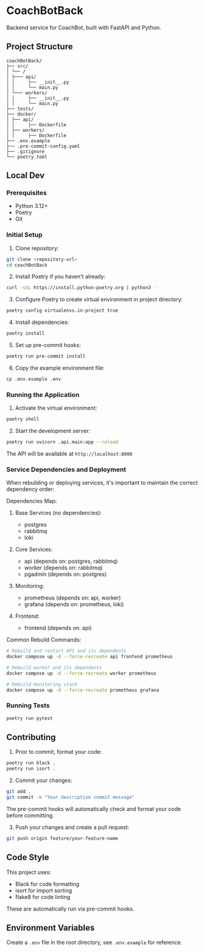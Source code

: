 # CoachBotBack

Backend service for CoachBot, built with FastAPI and Python.

## Project Structure

```
coachBotBack/
├── src/
│ └── /
│ ├─── api/
│ │     ├── __init__.py
│ │     └── main.py
│ └─── workers/
│ │     ├── __init__.py
│ │     └── main.py
├── tests/
├── docker/
│ ├── api/
│ │     ├── Dockerfile
│ ├── workers/
│ │     ├── Dockerfile
├── .env.example
├── .pre-commit-config.yaml
├── .gitignore
└── poetry.toml
```

## Local Dev

### Prerequisites

- Python 3.12+
- Poetry
- Git

### Initial Setup

1. Clone repository:

```bash
git clone <repository-url>
cd coachBotBack
```

2. Install Poetry if you haven't already:

```bash
curl -sSL https://install.python-poetry.org | python3 -
```

3. Configure Poetry to create virtual environment in project directory:

```bash
poetry config virtualenvs.in-project true
```

4. Install dependencies:

```bash
poetry install
```

5. Set up pre-commit hooks:

```bash
poetry run pre-commit install
```

6. Copy the example environment file:

```bash
cp .env.example .env
```

### Running the Application

1. Activate the virtual environment:

```bash
poetry shell
```

2. Start the development server:

```bash
poetry run uvicorn .api.main:app --reload
```

The API will be available at `http://localhost:8000`

### Service Dependencies and Deployment

When rebuilding or deploying services, it's important to maintain the correct dependency order:

Dependencies Map:
1. Base Services (no dependencies):
   - postgres
   - rabbitmq
   - loki

2. Core Services:
   - api (depends on: postgres, rabbitmq)
   - worker (depends on: rabbitmq)
   - pgadmin (depends on: postgres)

3. Monitoring:
   - prometheus (depends on: api, worker)
   - grafana (depends on: prometheus, loki)

4. Frontend:
   - frontend (depends on: api)

Common Rebuild Commands:
```bash
# Rebuild and restart API and its dependents
docker compose up -d --force-recreate api frontend prometheus

# Rebuild worker and its dependents
docker compose up -d --force-recreate worker prometheus

# Rebuild monitoring stack
docker compose up -d --force-recreate prometheus grafana
```

### Running Tests

```bash
poetry run pytest
```

## Contributing

1. Prior to commit, format your code:

```bash
poetry run black .
poetry run isort .
```

2. Commit your changes:

```bash
git add .
git commit -m "Your descriptive commit message"
```

The pre-commit hooks will automatically check and format your code before committing.

3. Push your changes and create a pull request:

```bash
git push origin feature/your-feature-name
```

## Code Style

This project uses:
- Black for code formatting
- isort for import sorting
- flake8 for code linting

These are automatically run via pre-commit hooks.

## Environment Variables

Create a `.env` file in the root directory, see `.env.example` for reference.
